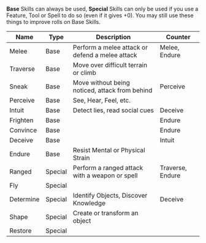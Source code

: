 **Base** Skills can always be used, **Special** Skills can only be used if you use a Feature, Tool or Spell to do so (even if it gives +0). You may still use these things to improve rolls on Base Skills.

| Name      | Type    | Description                                     | Counter          |
| --------- | ------- | ----------------------------------------------- | ---------------- |
| Melee     | Base    | Perform a melee attack or defend a melee attack | Melee, Endure    |
| Traverse  | Base    | Move over difficult terrain or climb            |                  |
| Sneak     | Base    | Move without being noticed, attack from behind  | Perceive         |
| Perceive  | Base    | See, Hear, Feel, etc.                           |                  |
| Intuit    | Base    | Detect lies, read social cues                   | Deceive          |
| Frighten  | Base    |                                                 | Endure           |
| Convince  | Base    |                                                 | Endure           |
| Deceive   | Base    |                                                 | Intuit           |
| Endure    | Base    | Resist Mental or Physical Strain                |                  |
| Ranged    | Special | Perform a ranged attack with a weapon or spell  | Traverse, Endure |
| Fly       | Special |                                                 |                  |
| Determine | Special | Identify Objects, Discover Knowledge            | Deceive          |
| Shape     | Special | Create or transform an object                   |                  |
| Restore   | Special |                                                 |                  |
